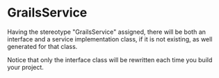 # GrailsService #

Having the stereotype "GrailsService" assigned, there will be both an interface and a service implementation class, if it is not existing, as well generated for that class.

Notice that only the interface class will be rewritten each time you build your project.
